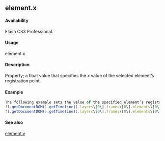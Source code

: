 ## element.x

#### Availability

Flash CS3 Professional.

#### Usage

element.x

#### Description

Property; a float value that specifies the *x* value of the selected element’s registration point.

#### Example

```javascript
The following example sets the value of the specified element’s registration point to 100, 200:
fl.getDocumentDOM().getTimeline().layers\[0\].frames\[0\].elements\[0\].x= 100;
fl.getDocumentDOM().getTimeline().layers\[0\].frames\[0\].elements\[0\].y= 200;

```
#### See also

[element.y](../Element_object/elemen27.md)

<span id="element.y" class="anchor"></span>
